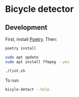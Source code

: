 # Bicycle detector

## Development

First, install [Poetry](https://python-poetry.org/). Then:

```bash
poetry install
```

```bash
sudo apt update
sudo apt install ffmpeg --yes
```

```bash
./lint.sh
```

To run:

```bash
bicyle-detect --help
```
